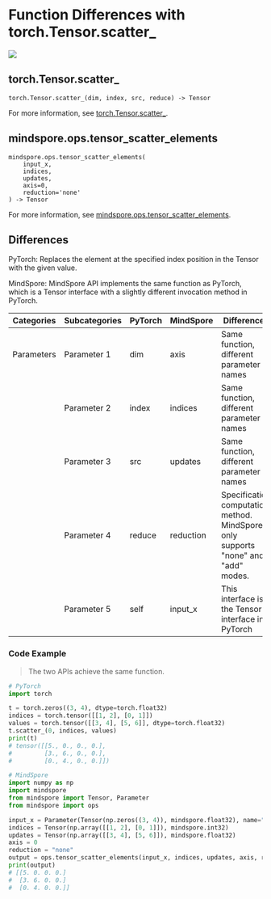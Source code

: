 # Function Differences with torch.Tensor.scatter_

<a href="https://gitee.com/mindspore/docs/blob/master/docs/mindspore/source_en/note/api_mapping/pytorch_diff/tensor_scatter_elements.md" target="_blank"><img src="https://mindspore-website.obs.cn-north-4.myhuaweicloud.com/website-images/master/resource/_static/logo_source_en.png"></a>

## torch.Tensor.scatter_

```text
torch.Tensor.scatter_(dim, index, src, reduce) -> Tensor
```

For more information, see [torch.Tensor.scatter_](https://pytorch.org/docs/1.8.1/tensors.html#torch.Tensor.scatter_).

## mindspore.ops.tensor_scatter_elements

```text
mindspore.ops.tensor_scatter_elements(
    input_x,
    indices,
    updates,
    axis=0,
    reduction='none'
) -> Tensor
```

For more information, see [mindspore.ops.tensor_scatter_elements](https://www.mindspore.cn/docs/en/master/api_python/ops/mindspore.ops.tensor_scatter_elements.html).

## Differences

PyTorch: Replaces the element at the specified index position in the Tensor with the given value.

MindSpore: MindSpore API implements the same function as PyTorch, which is a Tensor interface with a slightly different invocation method in PyTorch.

| Categories | Subcategories | PyTorch | MindSpore | Differences   |
| ---- | ----- | ------- | --------- | -------------- |
|Parameters | Parameter 1 | dim | axis | Same function, different parameter names |
|    | Parameter 2 | index | indices | Same function, different parameter names |
|    | Parameter 3 | src | updates | Same function, different parameter names |
|    | Parameter 4 | reduce | reduction | Specification computation method. MindSpore only supports "none" and "add" modes. |
|    | Parameter 5 | self | input_x | This interface is the Tensor interface in PyTorch |

### Code Example

> The two APIs achieve the same function.

```python
# PyTorch
import torch

t = torch.zeros((3, 4), dtype=torch.float32)
indices = torch.tensor([[1, 2], [0, 1]])
values = torch.tensor([[3, 4], [5, 6]], dtype=torch.float32)
t.scatter_(0, indices, values)
print(t)
# tensor([[5., 0., 0., 0.],
#         [3., 6., 0., 0.],
#         [0., 4., 0., 0.]])

# MindSpore
import numpy as np
import mindspore
from mindspore import Tensor, Parameter
from mindspore import ops

input_x = Parameter(Tensor(np.zeros((3, 4)), mindspore.float32), name="x")
indices = Tensor(np.array([[1, 2], [0, 1]]), mindspore.int32)
updates = Tensor(np.array([[3, 4], [5, 6]]), mindspore.float32)
axis = 0
reduction = "none"
output = ops.tensor_scatter_elements(input_x, indices, updates, axis, reduction)
print(output)
# [[5. 0. 0. 0.]
#  [3. 6. 0. 0.]
#  [0. 4. 0. 0.]]
```
